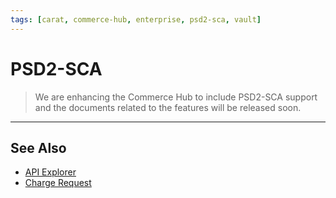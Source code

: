 ```yaml
---
tags: [carat, commerce-hub, enterprise, psd2-sca, vault]
---
```



# PSD2-SCA

<!-- theme: danger -->
> We are enhancing the Commerce Hub to include PSD2-SCA support and the documents related to the features will be released soon.

<!-- https://docs.adyen.com/online-payments/psd2-sca-compliance-and-implementation-guide --> 

---

## See Also


- [API Explorer](./api/?type=post&path=/payments/v1/charges)
- [Charge Request](path?=docs/Resources/API-Documents/Payments/Charges.md)